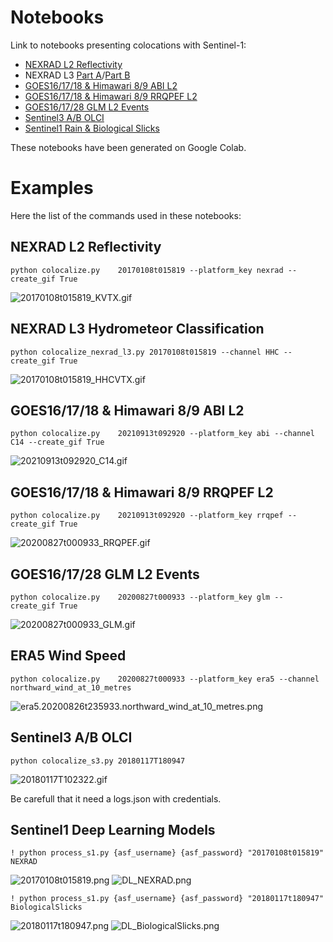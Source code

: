 # Notebooks

Link to notebooks presenting colocations with Sentinel-1:

- [NEXRAD L2 Reflectivity](readme/readme_nexrad.ipynb)
- NEXRAD L3 [Part A](readme/readme_nexrad_l3A.ipynb)/[Part B](readme/readme_nexrad_l3B.ipynb)
- [GOES16/17/18 & Himawari 8/9 ABI L2](readme/readme_abi.ipynb)
- [GOES16/17/18 & Himawari 8/9 RRQPEF L2](readme/readme_rrqpe.ipynb)
- [GOES16/17/28 GLM L2 Events](readme/readme_glm.ipynb)
- [Sentinel3 A/B OLCI](readme/readme_s3.ipynb)
- [Sentinel1 Rain & Biological Slicks](readme/readme_dl.ipynb)

These notebooks have been generated on Google Colab.

# Examples

Here the list of the commands used in these notebooks:

## NEXRAD L2 Reflectivity
```
python colocalize.py    20170108t015819 --platform_key nexrad --create_gif True
```

![20170108t015819_KVTX.gif](readme/20170108t015819_KVTX.gif)

## NEXRAD L3 Hydrometeor Classification

```
python colocalize_nexrad_l3.py 20170108t015819 --channel HHC --create_gif True
```

![20170108t015819_HHCVTX.gif](readme/20170108t015819_HHCVTX.gif)

## GOES16/17/18 & Himawari 8/9 ABI L2

```
python colocalize.py    20210913t092920 --platform_key abi --channel C14 --create_gif True
```

![20210913t092920_C14.gif](readme/20210913t092920_C14.gif)


## GOES16/17/18 & Himawari 8/9 RRQPEF L2

```
python colocalize.py    20210913t092920 --platform_key rrqpef --create_gif True
```

![20200827t000933_RRQPEF.gif](readme/20200827t000933_RRQPEF.gif)


## GOES16/17/28 GLM L2 Events

```
python colocalize.py    20200827t000933 --platform_key glm --create_gif True
```

![20200827t000933_GLM.gif](readme/20200827t000933_GLM.gif)


## ERA5 Wind Speed

```
python colocalize.py    20200827t000933 --platform_key era5 --channel northward_wind_at_10_metres
```

![era5.20200826t235933.northward_wind_at_10_metres.png](readme/era5.20200826t235933.northward_wind_at_10_metres.png)

## Sentinel3 A/B OLCI

```
python colocalize_s3.py 20180117T180947
```

![20180117T102322.gif](readme/20180117T102322.png)

Be carefull that it need a logs.json with credentials.

## Sentinel1 Deep Learning Models

```
! python process_s1.py {asf_username} {asf_password} "20170108t015819" NEXRAD
```

![20170108t015819.png](readme/20170108t015819.png)
![DL_NEXRAD.png](readme/DL_NEXRAD.png)

```
! python process_s1.py {asf_username} {asf_password} "20180117t180947" BiologicalSlicks
```

![20180117t180947.png](readme/20180117t180947.png)
![DL_BiologicalSlicks.png](readme/DL_BiologicalSlicks.png)
